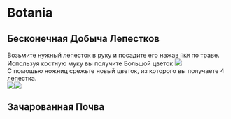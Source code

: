 # Botania

## Бесконечная Добыча Лепестков

Возьмите нужный лепесток в руку и посадите его нажав `ПКМ` по траве.\
Используя костную муку вы получите Большой цветок ![](https://cdn.discordapp.com/attachments/1125896171848732772/1126534006687674458/petal.gif)\
С помощью ножниц срежьте новый цветок, из которого вы получаете 4 лепестка.\
![](https://media.discordapp.net/attachments/1125896171848732772/1126535487419596860/-1.png)![](https://media.discordapp.net/attachments/1125896171848732772/1126535799643578368/Screenshot\_1.png)

## Зачарованная Почва
